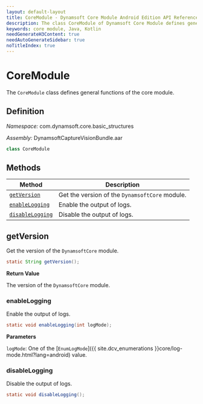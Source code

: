 ```yaml
---
layout: default-layout
title: CoreModule - Dynamsoft Core Module Android Edition API Reference
description: The class CoreModule of Dynamsoft Core Module defines general functions of the core module.
keywords: core module, Java, Kotlin
needGenerateH3Content: true
needAutoGenerateSidebar: true
noTitleIndex: true
---
```


# CoreModule

The `CoreModule` class defines general functions of the core module.

## Definition

*Namespace:* com.dynamsoft.core.basic_structures

*Assembly:* DynamsoftCaptureVisionBundle.aar

```java
class CoreModule
```

## Methods

| Method | Description |
| ------ |-------------|
| [`getVersion`](#getversion) | Get the version of the `DynamsoftCore` module. |
| [`enableLogging`](#enablelogging) | Enable the output of logs. |
| [`disableLogging`](#disablelogging) | Disable the output of logs. |

## getVersion

Get the version of the `DynamsoftCore` module.

```java
static String getVersion();
```

**Return Value**

The version of the `DynamsoftCore` module.

### enableLogging

Enable the output of logs.

```java
static void enableLogging(int logMode);
```

**Parameters**

`logMode`: One of the [`EnumLogMode`]({{ site.dcv_enumerations }}core/log-mode.html?lang=android) value.

### disableLogging

Disable the output of logs.

```java
static void disableLogging();
```
